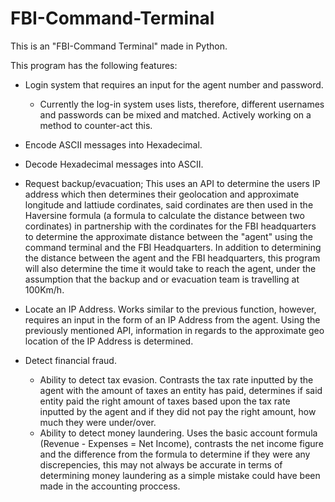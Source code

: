 # FBI-Command-Terminal
This is an "FBI-Command Terminal" made in Python. 

This program has the following features: 
* Login system that requires an input for the agent number and password. 
  * Currently the log-in system uses lists, therefore, different usernames and passwords can be mixed and matched. Actively working on a method to counter-act this.

* Encode ASCII messages into Hexadecimal. 
* Decode Hexadecimal messages into ASCII. 
* Request backup/evacuation; This uses an API to determine the users IP address which then determines their geolocation and approximate longitude and lattiude cordinates, said cordinates are then used in the Haversine formula (a formula to calculate the distance between two cordinates) in partnership with the cordinates for the FBI headquarters to determine the approximate distance between the "agent" using the command terminal and the FBI Headquarters. In addition to determining the distance between the agent and the FBI headquarters, this program will also determine the time it would take to reach the agent, under the assumption that the backup and or evacuation team is travelling at 100Km/h. 
* Locate an IP Address. Works similar to the previous function, however, requires an input in the form of an IP Address from the agent. Using the previously mentioned API, information in regards to the approximate geo location of the IP Address is determined. 
* Detect financial fraud. 
  * Ability to detect tax evasion. Contrasts the tax rate inputted by the agent with the amount of taxes an entity has paid, determines if said entity paid the right amount of taxes based upon the tax rate inputted by the agent and if they did not pay the right amount, how much they were under/over. 
  * Ability to detect money laundering. Uses the basic account formula (Revenue - Expenses = Net Income), contrasts the net income figure and the difference from the formula to determine if they were any discrepencies, this may not always be accurate in terms of determining money laundering as a simple mistake could have been made in the accounting proccess. 
  
